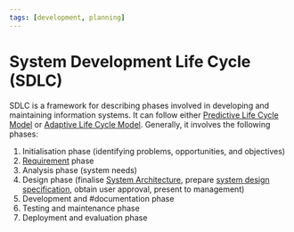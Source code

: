 ```yaml
---
tags: [development, planning]
---
```


# System Development Life Cycle (SDLC)

SDLC is a framework for describing phases involved in developing and maintaining
information systems. It can follow either [Predictive Life Cycle Model](202303251031.md)
or [Adaptive Life Cycle Model](202303251036.md). Generally, it involves the
following phases:
1. Initialisation phase (identifying problems, opportunities, and objectives)
2. [Requirement](202303251303.md) phase
3. Analysis phase (system needs)
4. Design phase (finalise [System Architecture](202303242154.md), prepare
   [system design specification](202304211926.md), obtain user approval, present
   to management)
5. Development and #documentation phase
6. Testing and maintenance phase
7. Deployment and evaluation phase
